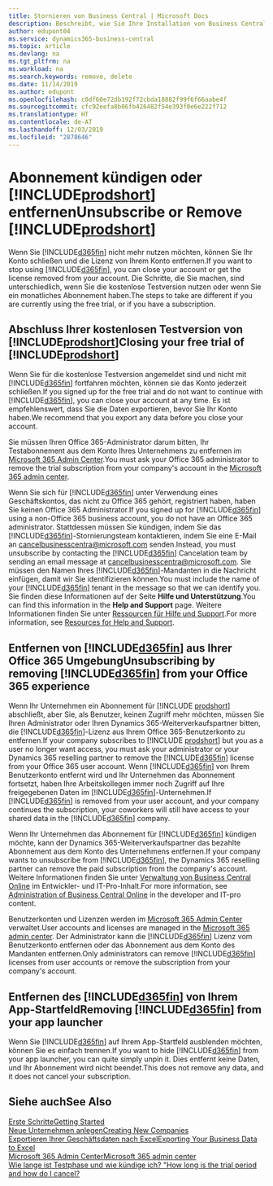 ```yaml
---
title: Stornieren von Business Central | Microsoft Docs
description: Beschreibt, wie Sie Ihre Installation von Business Central entfernen oder löschen.
author: edupont04
ms.service: dynamics365-business-central
ms.topic: article
ms.devlang: na
ms.tgt_pltfrm: na
ms.workload: na
ms.search.keywords: remove, delete
ms.date: 11/14/2019
ms.author: edupont
ms.openlocfilehash: c0df60e72db192f72cbda18882f99f6f66aabe4f
ms.sourcegitcommit: cfc92eefa8b06fb426482f54e393f0e6e222f712
ms.translationtype: HT
ms.contentlocale: de-AT
ms.lasthandoff: 12/03/2019
ms.locfileid: "2878646"
---
```

# <a name="unsubscribe-or-remove-includeprodshortincludesprodshortmd"></a><span data-ttu-id="568b0-103">Abonnement kündigen oder [!INCLUDE[prodshort](includes/prodshort.md)] entfernen</span><span class="sxs-lookup"><span data-stu-id="568b0-103">Unsubscribe or Remove [!INCLUDE[prodshort](includes/prodshort.md)]</span></span>

<span data-ttu-id="568b0-104">Wenn Sie [!INCLUDE[d365fin](includes/d365fin_md.md)] nicht mehr nutzen möchten, können Sie Ihr Konto schließen und die Lizenz von Ihrem Konto entfernen.</span><span class="sxs-lookup"><span data-stu-id="568b0-104">If you want to stop using [!INCLUDE[d365fin](includes/d365fin_md.md)], you can close your account or get the license removed from your account.</span></span> <span data-ttu-id="568b0-105">Die Schritte, die Sie machen, sind unterschiedlich, wenn Sie die kostenlose Testversion nutzen oder wenn Sie ein monatliches Abonnement haben.</span><span class="sxs-lookup"><span data-stu-id="568b0-105">The steps to take are different if you are currently using the free trial, or if you have a subscription.</span></span>  

## <a name="closing-your-free-trial-of-includeprodshortincludesprodshortmd"></a><span data-ttu-id="568b0-106">Abschluss Ihrer kostenlosen Testversion von [!INCLUDE[prodshort](includes/prodshort.md)]</span><span class="sxs-lookup"><span data-stu-id="568b0-106">Closing your free trial of [!INCLUDE[prodshort](includes/prodshort.md)]</span></span>

<span data-ttu-id="568b0-107">Wenn Sie für die kostenlose Testversion angemeldet sind und nicht mit [!INCLUDE[d365fin](includes/d365fin_md.md)] fortfahren möchten, können sie das Konto jederzeit schließen.</span><span class="sxs-lookup"><span data-stu-id="568b0-107">If you signed up for the free trial and do not want to continue with [!INCLUDE[d365fin](includes/d365fin_md.md)], you can close your account at any time.</span></span> <span data-ttu-id="568b0-108">Es ist empfehlenswert, dass Sie die Daten exportieren, bevor Sie Ihr Konto haben.</span><span class="sxs-lookup"><span data-stu-id="568b0-108">We recommend that you export any data before you close your account.</span></span> 

<span data-ttu-id="568b0-109">Sie müssen Ihren Office 365-Administrator darum bitten, Ihr Testabonnement aus dem Konto Ihres Unternehmens zu entfernen im [Microsoft 365 Admin Center](https://admin.microsoft.com/).</span><span class="sxs-lookup"><span data-stu-id="568b0-109">You must ask your Office 365 administrator to remove the trial subscription from your company's account in the [Microsoft 365 admin center](https://admin.microsoft.com/).</span></span> 

<span data-ttu-id="568b0-110">Wenn Sie sich für [!INCLUDE[d365fin](includes/d365fin_md.md)] unter Verwendung eines Geschäftskontos, das nicht zu Office 365 gehört, registriert haben, haben Sie keinen Office 365 Administrator.</span><span class="sxs-lookup"><span data-stu-id="568b0-110">If you signed up for [!INCLUDE[d365fin](includes/d365fin_md.md)] using a non-Office 365 business account, you do not have an Office 365 administrator.</span></span> <span data-ttu-id="568b0-111">Stattdessen müssen Sie kündigen, indem Sie das [!INCLUDE[d365fin](includes/d365fin_md.md)]-Stornierungsteam kontaktieren, indem Sie eine E-Mail an cancelbusinesscentra@microsoft.com senden.</span><span class="sxs-lookup"><span data-stu-id="568b0-111">Instead, you must unsubscribe by contacting the [!INCLUDE[d365fin](includes/d365fin_md.md)] Cancelation team by sending an email message at cancelbusinesscentra@microsoft.com.</span></span> <span data-ttu-id="568b0-112">Sie müssen den Namen Ihres [!INCLUDE[d365fin](includes/d365fin_md.md)]-Mandanten in die Nachricht einfügen, damit wir Sie identifizieren können.</span><span class="sxs-lookup"><span data-stu-id="568b0-112">You must include the name of your [!INCLUDE[d365fin](includes/d365fin_md.md)] tenant in the message so that we can identify you.</span></span> <span data-ttu-id="568b0-113">Sie finden diese Informationen auf der Seite **Hilfe und Unterstützung**.</span><span class="sxs-lookup"><span data-stu-id="568b0-113">You can find this information in the **Help and Support** page.</span></span> <span data-ttu-id="568b0-114">Weitere Informationen finden Sie unter [Ressourcen für Hilfe und Support](product-help-and-support.md).</span><span class="sxs-lookup"><span data-stu-id="568b0-114">For more information, see [Resources for Help and Support](product-help-and-support.md).</span></span>  

## <a name="unsubscribing-by-removing-included365finincludesd365fin_mdmd-from-your-office-365-experience"></a><span data-ttu-id="568b0-115">Entfernen von [!INCLUDE[d365fin](includes/d365fin_md.md)] aus Ihrer Office 365 Umgebung</span><span class="sxs-lookup"><span data-stu-id="568b0-115">Unsubscribing by removing [!INCLUDE[d365fin](includes/d365fin_md.md)] from your Office 365 experience</span></span>

<span data-ttu-id="568b0-116">Wenn Ihr Unternehmen ein Abonnement für [!INCLUDE [prodshort](includes/prodshort.md)] abschließt, aber Sie, als Benutzer, keinen Zugriff mehr möchten, müssen Sie Ihren Administrator oder Ihren Dynamics 365-Weiterverkaufspartner bitten, die [!INCLUDE[d365fin](includes/d365fin_md.md)]-Lizenz aus Ihrem Office 365-Benutzerkonto zu entfernen.</span><span class="sxs-lookup"><span data-stu-id="568b0-116">If your company subscribes to [!INCLUDE [prodshort](includes/prodshort.md)] but you as a user no longer want access, you must ask your administrator or your Dynamics 365 reselling partner to remove the [!INCLUDE[d365fin](includes/d365fin_md.md)] license from your Office 365 user account.</span></span> <span data-ttu-id="568b0-117">Wenn [!INCLUDE[d365fin](includes/d365fin_md.md)] von Ihrem Benutzerkonto entfernt wird und Ihr Unternehmen das Abonnement fortsetzt, haben Ihre Arbeitskollegen immer noch Zugriff auf Ihre freigegebenen Daten im [!INCLUDE[d365fin](includes/d365fin_md.md)]-Unternehmen.</span><span class="sxs-lookup"><span data-stu-id="568b0-117">If [!INCLUDE[d365fin](includes/d365fin_md.md)] is removed from your user account, and your company continues the subscription, your coworkers will still have access to your shared data in the [!INCLUDE[d365fin](includes/d365fin_md.md)] company.</span></span>  

<span data-ttu-id="568b0-118">Wenn Ihr Unternehmen das Abonnement für [!INCLUDE[d365fin](includes/d365fin_md.md)] kündigen möchte, kann der Dynamics 365-Weiterverkaufspartner das bezahlte Abonnement aus dem Konto des Unternehmens entfernen.</span><span class="sxs-lookup"><span data-stu-id="568b0-118">If your company wants to unsubscribe from [!INCLUDE[d365fin](includes/d365fin_md.md)], the Dynamics 365 reselling partner can remove the paid subscription from the company's account.</span></span> <span data-ttu-id="568b0-119">Weitere Informationen finden Sie unter [Verwaltung von Business Central Online](/dynamics365/business-central/dev-itpro/administration/tenant-administration) im Entwickler- und IT-Pro-Inhalt.</span><span class="sxs-lookup"><span data-stu-id="568b0-119">For more information, see [Administration of Business Central Online](/dynamics365/business-central/dev-itpro/administration/tenant-administration) in the developer and IT-pro content.</span></span>  

<span data-ttu-id="568b0-120">Benutzerkonten und Lizenzen werden im [Microsoft 365 Admin Center](https://admin.microsoft.com/) verwaltet.</span><span class="sxs-lookup"><span data-stu-id="568b0-120">User accounts and licenses are managed in the [Microsoft 365 admin center](https://admin.microsoft.com/).</span></span> <span data-ttu-id="568b0-121">Der Administrator kann die [!INCLUDE[d365fin](includes/d365fin_md.md)] Lizenz vom  Benutzerkonto entfernen oder das Abonnement aus dem Konto des Mandanten entfernen.</span><span class="sxs-lookup"><span data-stu-id="568b0-121">Only administrators can remove [!INCLUDE[d365fin](includes/d365fin_md.md)] licenses from user accounts or remove the subscription from your company's account.</span></span>  

## <a name="removing-included365finincludesd365fin_mdmd-from-your-app-launcher"></a><span data-ttu-id="568b0-122">Entfernen des [!INCLUDE[d365fin](includes/d365fin_md.md)] von Ihrem App-Startfeld</span><span class="sxs-lookup"><span data-stu-id="568b0-122">Removing [!INCLUDE[d365fin](includes/d365fin_md.md)] from your app launcher</span></span>
<span data-ttu-id="568b0-123">Wenn Sie [!INCLUDE[d365fin](includes/d365fin_md.md)] auf Ihrem App-Startfeld ausblenden möchten, können Sie es einfach trennen.</span><span class="sxs-lookup"><span data-stu-id="568b0-123">If you want to hide [!INCLUDE[d365fin](includes/d365fin_md.md)] from your app launcher, you can quite simply unpin it.</span></span> <span data-ttu-id="568b0-124">Dies entfernt keine Daten, und Ihr Abonnement wird nicht beendet.</span><span class="sxs-lookup"><span data-stu-id="568b0-124">This does not remove any data, and it does not cancel your subscription.</span></span>  

## <a name="see-also"></a><span data-ttu-id="568b0-125">Siehe auch</span><span class="sxs-lookup"><span data-stu-id="568b0-125">See Also</span></span>
[<span data-ttu-id="568b0-126">Erste Schritte</span><span class="sxs-lookup"><span data-stu-id="568b0-126">Getting Started</span></span>](product-get-started.md)  
[<span data-ttu-id="568b0-127">Neue Unternehmen anlegen</span><span class="sxs-lookup"><span data-stu-id="568b0-127">Creating New Companies</span></span>](about-new-company.md)  
[<span data-ttu-id="568b0-128">Exportieren Ihrer Geschäftsdaten nach Excel</span><span class="sxs-lookup"><span data-stu-id="568b0-128">Exporting Your Business Data to Excel</span></span>](about-export-data.md)  
[<span data-ttu-id="568b0-129">Microsoft 365 Admin Center</span><span class="sxs-lookup"><span data-stu-id="568b0-129">Microsoft 365 admin center</span></span>](https://admin.microsoft.com/)  
[<span data-ttu-id="568b0-130">Wie lange ist Testphase und wie kündige ich? "</span><span class="sxs-lookup"><span data-stu-id="568b0-130">How long is the trial period and how do I cancel?</span></span>](https://community.dynamics.com/business/b/financials/archive/2016/11/28/how-long-is-the-trial-period-and-how-do-i-cancel)  
